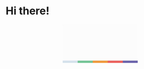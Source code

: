 <div align="center">
    <span align="left">
    <h1>
    Hi there!
    </h1>
    <img src="img/movie.gif" width=200 heigth=auto>
    </span>
</div>

